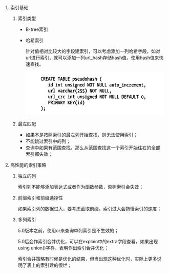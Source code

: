 1. 索引基础

   1. 索引类型

      * B-tree索引

      * 哈希索引

        针对值相对比较大的字段建索引，可以考虑添加一列哈希字段，如对url进行索引，就可以添加一列url_hash存储hash值，使用hash值来快速查找。

        ![avatar](./pic/hash列.png)  

   2. 最左匹配
      * 如果不是按照索引的最左列开始查找，则无法使用索引；
      * 不能跳过索引中的列；
      * 查询中如果有范围查找，那么从范围查找这一个索引开始往右的全部索引都失效；

2. 高性能的索引策略

   1. 独立的列

      索引列不能够添加表达式或者作为函数参数，否则索引会失效；

   2. 前缀索引和前缀选择性

      如果索引列的数据过大，要考虑截取前缀。索引过大会拖慢索引的速度；

   3. 多列索引

      5.0版本之前，使用or来查询单列索引是不生效的；

      5.0后会作索引合并优化，可以在explain中的extra字段查看，如果出现using union()字样，表明作出索引合并优化；

      索引合并策略有时候是优化的结果，但当出现这种优化时，实际上更多说明了表上的索引建的很烂；